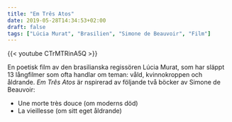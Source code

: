 ```yaml
---
title: "Em Três Atos"
date: 2019-05-28T14:34:53+02:00
draft: false
tags: ["Lúcia Murat", "Brasilien", "Simone de Beauvoir", "Film"]
---
```


{{< youtube CTrMTRinA5Q >}} 


En poetisk film av den brasilianska regissören Lúcia Murat, som har släppt 13 långfilmer som ofta handlar om teman: våld, kvinnokroppen och åldrande. *Em Três Atos* är nspirerad av följande två böcker av Simone de Beauvoir:
  + Une morte très douce (om moderns död)
  + La vieillesse (om sitt eget åldrande)



